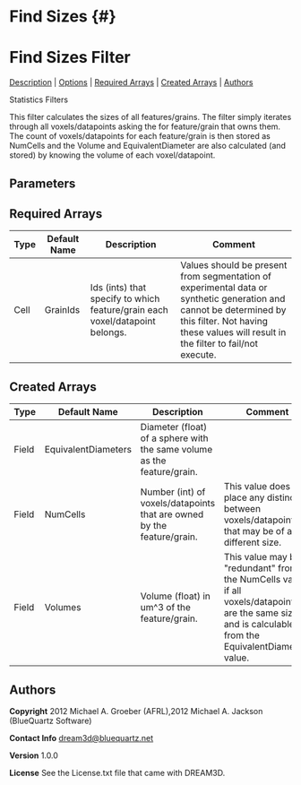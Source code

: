 Find Sizes {#}
======
<h1 class="pHeading1">Find Sizes Filter</h1>
<p class="pCellBody">
<a href="../StatisticsFilters/FindSizes.html#wp2">Description</a> | <a href="../StatisticsFilters/FindSizes.html#wp3">Options</a> | <a href="../StatisticsFilters/FindSizes.html#wp4">Required Arrays</a> | <a href="../StatisticsFilters/FindSizes.html#wp5">Created Arrays</a> | <a href="../StatisticsFilters/FindSizes.html#wp1">Authors</a> 

Statistics Filters


This filter calculates the sizes of all features/grains.  The filter simply iterates through all voxels/datapoints asking the for feature/grain that owns them.  
The count of voxels/datapoints for each feature/grain is then stored as NumCells and the Volume and EquivalentDiameter are also calculated (and stored) by knowing 
the volume of each voxel/datapoint.

## Parameters ## 

## Required Arrays ##

| Type | Default Name | Description | Comment |
|------|--------------|-------------|---------|
| Cell | GrainIds | Ids (ints) that specify to which feature/grain each voxel/datapoint belongs. | Values should be present from segmentation of experimental data or synthetic generation and cannot be determined by this filter. Not having these values will result in the filter to fail/not execute. |

## Created Arrays ##

| Type | Default Name | Description | Comment |
|------|--------------|-------------|---------|
| Field | EquivalentDiameters | Diameter (float) of a sphere with the same volume as the feature/grain. |  |
| Field | NumCells | Number (int) of voxels/datapoints that are owned by the feature/grain. | This value does not place any distinction between voxels/datapoints that may be of a different size. |
| Field | Volumes | Volume (float) in um^3 of the feature/grain. | This value may be "redundant" from the NumCells value if all voxels/datapoints are the same size and is calculable from the EquivalentDiameters value. |

## Authors ##

**Copyright** 2012 Michael A. Groeber (AFRL),2012 Michael A. Jackson (BlueQuartz Software)

**Contact Info** dream3d@bluequartz.net

**Version** 1.0.0

**License**  See the License.txt file that came with DREAM3D.



